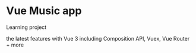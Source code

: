 # Vue Music app
Learning project

the latest features with Vue 3 including Composition API, Vuex, Vue Router + more


